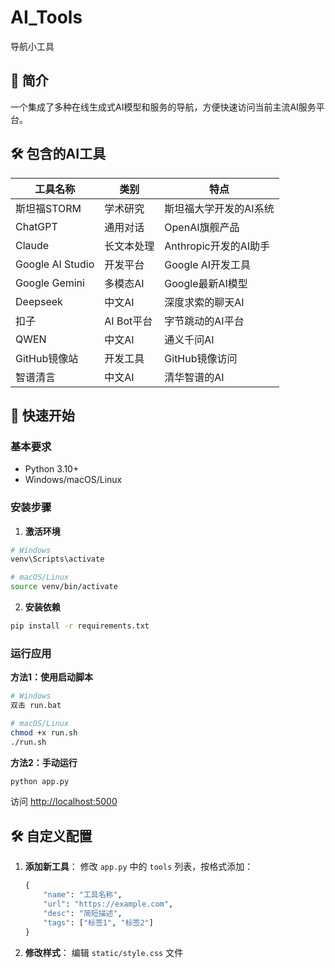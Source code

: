 # AI_Tools
 导航小工具


## 📌 简介

一个集成了多种在线生成式AI模型和服务的导航，方便快速访问当前主流AI服务平台。


## 🛠️ 包含的AI工具

| 工具名称 | 类别 | 特点 | 
|---------|------|------|
| 斯坦福STORM | 学术研究 | 斯坦福大学开发的AI系统 |
| ChatGPT | 通用对话 | OpenAI旗舰产品 |
| Claude | 长文本处理 | Anthropic开发的AI助手 |
| Google AI Studio | 开发平台 | Google AI开发工具 |
| Google Gemini | 多模态AI | Google最新AI模型 | 
| Deepseek | 中文AI | 深度求索的聊天AI | 
| 扣子 | AI Bot平台 | 字节跳动的AI平台 | 
| QWEN | 中文AI | 通义千问AI | 
| GitHub镜像站 | 开发工具 | GitHub镜像访问 | 
| 智谱清言 | 中文AI | 清华智谱的AI | 


## 🚀 快速开始

### 基本要求
- Python 3.10+
- Windows/macOS/Linux

### 安装步骤



1. **激活环境**
```bash
# Windows
venv\Scripts\activate

# macOS/Linux
source venv/bin/activate
```

2. **安装依赖**
```bash
pip install -r requirements.txt
```

### 运行应用

**方法1：使用启动脚本**
```bash
# Windows
双击 run.bat

# macOS/Linux
chmod +x run.sh
./run.sh
```

**方法2：手动运行**
```bash
python app.py
```

访问 [http://localhost:5000](http://localhost:5000)

## 🛠️ 自定义配置

1. **添加新工具**：
   修改 `app.py` 中的 `tools` 列表，按格式添加：
   ```python
   {
       "name": "工具名称",
       "url": "https://example.com",
       "desc": "简短描述",
       "tags": ["标签1", "标签2"]
   }
   ```

2. **修改样式**：
   编辑 `static/style.css` 文件

